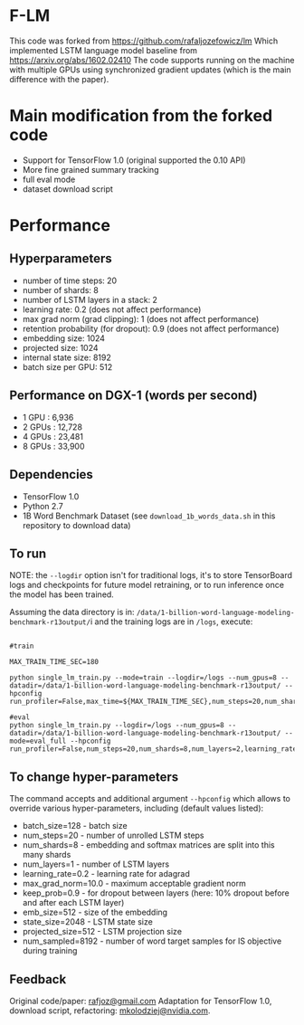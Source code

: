# F-LM

This code was forked from https://github.com/rafaljozefowicz/lm 
Which implemented LSTM language model baseline from https://arxiv.org/abs/1602.02410
The code supports running on the machine with multiple GPUs using synchronized gradient updates (which is the main difference with the paper).

# Main modification from the forked code

* Support for TensorFlow 1.0 (original supported the 0.10 API) 
* More fine grained summary tracking
* full eval mode
* dataset download script 
 
# Performance

## Hyperparameters
* number of time steps: 20
* number of shards: 8
* number of LSTM layers in a stack: 2
* learning rate: 0.2 (does not affect performance)
* max grad norm (grad clipping): 1 (does not affect performance)
* retention probability (for dropout): 0.9 (does not affect performance)
* embedding size: 1024
* projected size: 1024
* internal state size: 8192
* batch size per GPU: 512

## Performance on DGX-1 (words per second)
* 1 GPU  : 6,936
* 2 GPUs : 12,728
* 4 GPUs : 23,481
* 8 GPUs : 33,900 

## Dependencies
* TensorFlow 1.0
* Python 2.7
* 1B Word Benchmark Dataset (see `download_1b_words_data.sh` in this repository to download data)

## To run

NOTE: the `--logdir` option isn't for traditional logs, it's to store TensorBoard logs and checkpoints for future model retraining, or to run inference once the model has been trained.

Assuming the data directory is in: `/data/1-billion-word-language-modeling-benchmark-r13output/`i and the training logs are in `/logs`, execute:

```

#train

MAX_TRAIN_TIME_SEC=180

python single_lm_train.py --mode=train --logdir=/logs --num_gpus=8 --datadir=/data/1-billion-word-language-modeling-benchmark-r13output/ --hpconfig run_profiler=False,max_time=${MAX_TRAIN_TIME_SEC},num_steps=20,num_shards=8,num_layers=2,learning_rate=0.2,max_grad_norm=1,keep_prob=0.9,emb_size=1024,projected_size=1024,state_size=8192,num_sampled=8192,batch_size=512

#eval
python single_lm_train.py --logdir=/logs --num_gpus=8 --datadir=/data/1-billion-word-language-modeling-benchmark-r13output/ --mode=eval_full --hpconfig run_profiler=False,num_steps=20,num_shards=8,num_layers=2,learning_rate=0.2,max_grad_norm=1,keep_prob=0.9,emb_size=1024,projected_size=1024,state_size=8192,num_sampled=8192,batch_size=512 
```

## To change hyper-parameters

The command accepts and additional argument `--hpconfig` which allows to override various hyper-parameters, including (default values listed):
* batch_size=128 - batch size
* num_steps=20 - number of unrolled LSTM steps
* num_shards=8 -  embedding and softmax matrices are split into this many shards
* num_layers=1 - number of LSTM layers
* learning_rate=0.2 - learning rate for adagrad
* max_grad_norm=10.0 - maximum acceptable gradient norm 
* keep_prob=0.9 - for dropout between layers (here: 10% dropout before and after each LSTM layer)
* emb_size=512 - size of the embedding
* state_size=2048 - LSTM state size
* projected_size=512 - LSTM projection size 
* num_sampled=8192 - number of word target samples for IS objective during training

## Feedback
Original code/paper: rafjoz@gmail.com
Adaptation for TensorFlow 1.0, download script, refactoring: mkolodziej@nvidia.com.

